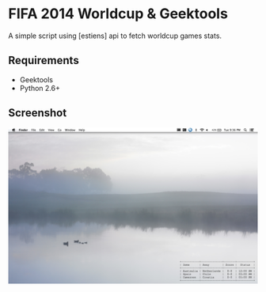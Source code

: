 FIFA 2014 Worldcup & Geektools
=========

A simple script using [estiens] api to fetch worldcup games stats.


Requirements
------

* Geektools
* Python 2.6+
 
Screenshot
------
![](https://raw.githubusercontent.com/dmlittle/worldcup-geektools/master/screenshot.png)
